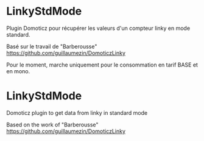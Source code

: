 # LinkyStdMode
Plugin Domoticz pour récupérer les valeurs d'un compteur linky en mode standard.

Basé sur le travail de "Barberousse" https://github.com/guillaumezin/DomoticzLinky

Pour le moment, marche uniquement pour le consommation en tarif BASE et en mono.

# LinkyStdMode
Domoticz plugin to get data from linky in standard mode

Based on the work of "Barberousse" https://github.com/guillaumezin/DomoticzLinky


